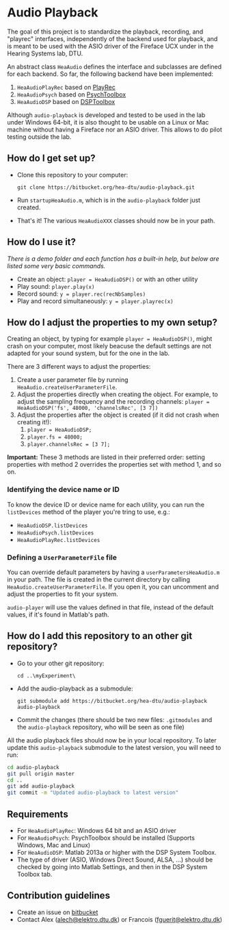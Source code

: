 # Audio Playback #

The goal of this project is to standardize the playback, recording, and
"playrec" interfaces, independently of the backend used for playback, and is
meant to be used with the ASIO driver of the Fireface UCX under in the Hearing
Systems lab, DTU.

An abstract class `HeaAudio` defines the interface and subclasses are defined
for each backend. So far, the following backend have been implemented:

1. `HeaAudioPlayRec` based on [PlayRec](http://www.playrec.co.uk)
2. `HeaAudioPsych` based on [PsychToolbox](http://psychtoolbox.org)
3. `HeaAudioDSP` based on [DSPToolbox](http://se.mathworks.com/help/dsp/ref/dsp.audioplayer-class.html)

Although `audio-playback` is developed and tested to be used in the lab under
Windows 64-bit, it is also thought to be usable on a Linux or Mac machine
without having a Fireface nor an ASIO driver. This allows to do pilot testing
outside the lab.

## How do I get set up? ##

* Clone this repository to your computer:

	`git clone https://bitbucket.org/hea-dtu/audio-playback.git`

* Run `startupHeaAudio.m`, which is in the `audio-playback` folder just created.
* That's it! The various `HeaAudioXXX` classes should now be in your path.


## How do I use it? ##

_There is a demo folder and each function has a built-in help, 
but below are listed some very basic commands._

* Create an object: `player = HeaAudioDSP()` or with an other utility
* Play sound: `player.play(x)`
* Record sound: `y = player.rec(recNbSamples)`
* Play and record simultaneously: `y = player.playrec(x)`

## How do I adjust the properties to my own setup? ##

Creating an object, by typing for example `player = HeaAudioDSP()`, 
might crash on your computer, most likely beacuse the default settings 
are not adapted for your sound system, but for the one in the lab.

There are 3 different ways to adjust the properties:

1. Create a user parameter file by running `HeaAudio.createUserParameterFile`. 
2. Adjust the properties directly when creating the object. For example, to
   adjust the sampling frequency and the recording channels: `player =
   HeaAudioDSP('fs', 48000, 'channelsRec', [3 7])`
3. Adjust the properties after the object is created (if it did not crash when
  creating it!):
	1. `player = HeaAudioDSP;`
	2. `player.fs = 48000;`
	3. `player.channelsRec = [3 7];`

**Important:** These 3 methods are listed in their preferred order: setting
properties with method 2 overrides the properties set with method 1, and so on.
 

### Identifying the device name or ID ###

To know the device ID or device name for each utility, 
you can run the `listDevices` method of the player you're tring to use, e.g.: 

- `HeaAudioDSP.listDevices`
- `HeaAudioPsych.listDevices`
- `HeaAudioPlayRec.listDevices`


### Defining a `UserParameterFile` file ###

You can override default parameters by having a `userParametersHeaAudio.m` in
your path. The file is created in the current directory by calling
`HeaAudio.createUserParameterFile`. If you open it, you can uncomment and
adjust the properties to fit your system.

`audio-player` will use the values defined in that file, instead of the default
values, if it's found in Matlab's path.

## How do I add this repository to an other git repository? ##

* Go to your other git repository:
	
	`cd ..\myExperiment\`


* Add the audio-playback as a submodule:

	`git submodule add https://bitbucket.org/hea-dtu/audio-playback audio-playback`


* Commit the changes (there should be two new files: `.gitmodules` and the `audio-playback` repository, who will be seen as one file)

All the audio playback files should now be in your local repository. To later update this `audio-playback` submodule to the latest version, you will need to run:

```bash
cd audio-playback
git pull origin master
cd ..
git add audio-playback
git commit -m "Updated audio-playback to latest version" 
```

##  Requirements  ##

* For `HeaAudioPlayRec`: Windows 64 bit and an ASIO driver
* For `HeaAudioPsych`: PsychToolbox should be installed (Supports Windows, Mac
  and Linux)
* For `HeaAudioDSP`: Matlab 2013a or higher with the DSP System Toolbox. 
* The type of driver (ASIO, Windows Direct Sound, ALSA, ...) should be checked
  by going into Matlab Settings, and then in the DSP System Toolbox tab.

## Contribution guidelines ##

* Create an issue on [bitbucket](http://bitbucket.org/hea-dtu/audio-playback)
* Contact Alex (alech@elektro.dtu.dk) or Francois (fguerit@elektro.dtu.dk)
